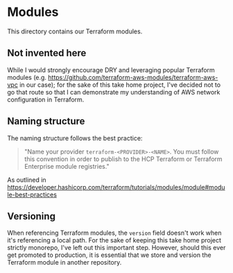 # Modules

This directory contains our Terraform modules.

## Not invented here

While I would strongly encourage DRY and leveraging popular Terraform modules (e.g. https://github.com/terraform-aws-modules/terraform-aws-vpc in our case); for the sake of this take home project, I've decided not to go that route so that I can demonstrate my understanding of AWS network configuration in Terraform.

## Naming structure

The naming structure follows the best practice:

> "Name your provider `terraform-<PROVIDER>-<NAME>`. You must follow this convention in order to publish to the HCP Terraform or Terraform Enterprise module registries."

As outlined in https://developer.hashicorp.com/terraform/tutorials/modules/module#module-best-practices

## Versioning

When referencing Terraform modules, the `version` field doesn't work when it's referencing a local path. For the sake of keeping this take home project strictly monorepo, I've left out this important step. However, should this ever get promoted to production, it is essential that we store and version the Terraform module in another repository.
